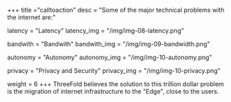 +++
title ="calltoaction"
desc = "Some of the major technical problems with the internet are:"

latency = "Latency"
latency_img = "/img/img-08-latency.png"

bandwith = "Bandwith"
bandwith_img = "/img/img-09-bandwidth.png"

autonomy = "Autonomy"
autonomy_img = "/img/img-10-autonomy.png"

privacy = "Privacy and Security"
privacy_img = "/img/img-10-privacy.png"

weight = 6
+++
ThreeFold believes the solution to this trillion dollar problem is the migration of internet infrastructure to the "Edge", close to the users.